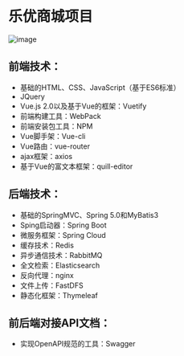 # 乐优商城项目

![image](https://github.com/j1mmy-Z/LeyouShopping/blob/master/images/1525703759035.png)

## 前端技术：

* 基础的HTML、CSS、JavaScript（基于ES6标准）
* JQuery
* Vue.js 2.0以及基于Vue的框架：Vuetify
* 前端构建工具：WebPack
* 前端安装包工具：NPM
* Vue脚手架：Vue-cli
* Vue路由：vue-router
* ajax框架：axios
* 基于Vue的富文本框架：quill-editor

## 后端技术：

* 基础的SpringMVC、Spring 5.0和MyBatis3
* Sping启动器：Spring Boot
* 微服务框架：Spring Cloud
* 缓存技术：Redis
* 异步通信技术：RabbitMQ
* 全文检索：Elasticsearch
* 反向代理：nginx
* 文件上传：FastDFS
* 静态化框架：Thymeleaf

## 前后端对接API文档：

* 实现OpenAPI规范的工具：Swagger
